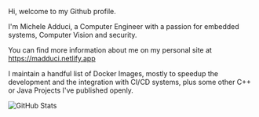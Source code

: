 Hi, welcome to my Github profile.

I'm Michele Adduci, a Computer Engineer with a passion for embedded systems, Computer Vision and security.

You can find more information about me on my personal site at https://madduci.netlify.app

I maintain a handful list of Docker Images, mostly to speedup the development and the integration with CI/CD systems, plus some other C++ or Java Projects I've published openly.


![GitHub Stats](https://github-readme-stats.vercel.app/api?username=madduci&count_private=true&show_icons=true&theme=dark)
